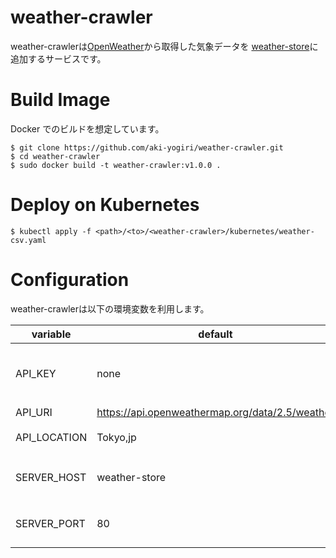 # weather-crawler

weather-crawlerは[OpenWeather](https://openweathermap.org/)から取得した気象データを
[weather-store](https://github.com/aki-yogiri/weather-store)に追加するサービスです。


# Build Image

Docker でのビルドを想定しています。

```
$ git clone https://github.com/aki-yogiri/weather-crawler.git
$ cd weather-crawler
$ sudo docker build -t weather-crawler:v1.0.0 .
```

# Deploy on Kubernetes

```
$ kubectl apply -f <path>/<to>/<weather-crawler>/kubernetes/weather-csv.yaml
```


# Configuration

weather-crawlerは以下の環境変数を利用します。

| variable | default | |
|----------|---------|-|
| API_KEY | none | [OpenWeather](https://openweathermap.org/)に登録し、API Keyを発行 |
| API_URI | https://api.openweathermap.org/data/2.5/weather | |
| API_LOCATION | Tokyo,jp | `都市名,国`の形式で記述 |
| SERVER_HOST | weather-store | weather-storeサービスのホスト名 |
| SERVER_PORT | 80 | weather-storeサービスのホスト名 |
